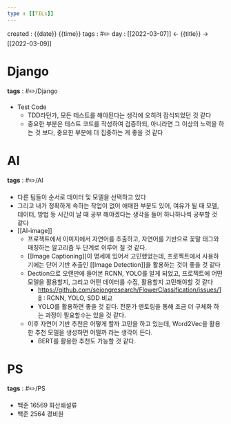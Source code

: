 ```yaml
---
type : [[TILs]]
---
```


created : {{date}} {{time}}
tags : #✏️
day : [[2022-03-07]] ← {{title}} → [[2022-03-09]]

# Django
**tags** : #✏️/Django 
- Test Code
	- TDD라던가, 모든 테스트를 해야된다는 생각에 오히려 잠식되었던 것 같다
	- 중요한 부분은 테스트 코드를 작성하여 검증하되, 아니라면 그 이상의 노력을 하는 것 보다, 중요한 부분에 더 집중하는 게 좋을 것 같다

# AI
**tags** : #✏️/AI 
- 다른 팀들이 순서로 데이터 및 모델을 선택하고 있다
- 그리고 내가 정확하게 속하는 작업이 없어 애매한 부분도 있어, 여유가 될 때 모델, 데이터, 방법 등 시간이 날 때 공부 해야겠다는 생각을 들어 하나하나씩 공부할 것 같다
- [[AI-image]]
	- 프로젝트에서 이미지에서 자연어를 추출하고, 자연어를 기반으로 꽃말 태그와 매칭하는 알고리즘 두 단계로 이루어 질 것 같다.
	- [[Image Captioning]]이 명세에 있어서 고민했었는데, 프로젝트에서 사용하기에는 단어 기반 추출인 [[Image Detection]]을 활용하는 것이 좋을 것 같다
	- Dection으로 오랜만에 들어본 RCNN, YOLO를 알게 되었고,  프로젝트에 어떤 모델을 활용할지, 그리고 어떤 데이터를 수집, 활용할지 고민해야할 것 같다
		- https://github.com/sejongresearch/FlowerClassification/issues/18 : RCNN, YOLO, SDD 비교
		- YOLO를 활용하면 좋을 것 같다. 전문가 멘토링을 통해 조금 더 구체화 하는 과정이 필요할수는 있을 것 같다.
	- 이후 자연어 기반 추천은 어떻게 할까 고민을 하고 있는데, Word2Vec을 활용한 추천 모델을 생성하면 어떨까 라는 생각이 든다.
		- BERT를 활용한 추천도 가능할 것 같다.

# PS
**tags** : #✏️/PS 
- 백준 16569 화산쇄설류
- 백준 2564 경비원